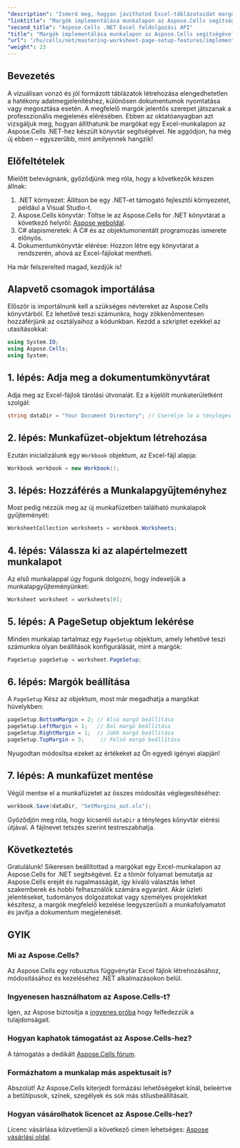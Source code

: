 ```yaml
---
"description": "Ismerd meg, hogyan javíthatod Excel-táblázataidat margók beállításával az Aspose.Cells .NET-hez készült könyvtárában. Ez a lépésről lépésre haladó útmutató leegyszerűsíti a folyamatot, professzionális és kifinomult megjelenést kölcsönözve az adatprezentációdnak."
"linktitle": "Margók implementálása munkalapon az Aspose.Cells segítségével"
"second_title": "Aspose.Cells .NET Excel feldolgozási API"
"title": "Margók implementálása munkalapon az Aspose.Cells segítségével"
"url": "/hu/cells/net/mastering-worksheet-page-setup-features/implement-margins-in-worksheet/"
"weight": 23
---
```


## Bevezetés

A vizuálisan vonzó és jól formázott táblázatok létrehozása elengedhetetlen a hatékony adatmegjelenítéshez, különösen dokumentumok nyomtatása vagy megosztása esetén. A megfelelő margók jelentős szerepet játszanak a professzionális megjelenés elérésében. Ebben az oktatóanyagban azt vizsgáljuk meg, hogyan állíthatunk be margókat egy Excel-munkalapon az Aspose.Cells .NET-hez készült könyvtár segítségével. Ne aggódjon, ha még új ebben – egyszerűbb, mint amilyennek hangzik!

## Előfeltételek

Mielőtt belevágnánk, győződjünk meg róla, hogy a következők készen állnak:

1. .NET környezet: Állítson be egy .NET-et támogató fejlesztői környezetet, például a Visual Studio-t.
2. Aspose.Cells könyvtár: Töltse le az Aspose.Cells for .NET könyvtárat a következő helyről: [Aspose weboldal](https://releases.aspose.com/cells/net/).
3. C# alapismeretek: A C# és az objektumorientált programozás ismerete előnyös.
4. Dokumentumkönyvtár elérése: Hozzon létre egy könyvtárat a rendszerén, ahová az Excel-fájlokat mentheti.

Ha már felszerelted magad, kezdjük is!

## Alapvető csomagok importálása

Először is importálnunk kell a szükséges névtereket az Aspose.Cells könyvtárból. Ez lehetővé teszi számunkra, hogy zökkenőmentesen hozzáférjünk az osztályaihoz a kódunkban. Kezdd a szkriptet ezekkel az utasításokkal:

```csharp
using System.IO;
using Aspose.Cells;
using System;
```

## 1. lépés: Adja meg a dokumentumkönyvtárat

Adja meg az Excel-fájlok tárolási útvonalát. Ez a kijelölt munkaterületként szolgál:

```csharp
string dataDir = "Your Document Directory"; // Cserélje le a tényleges elérési útra
```

## 2. lépés: Munkafüzet-objektum létrehozása

Ezután inicializálunk egy `Workbook` objektum, az Excel-fájl alapja:

```csharp
Workbook workbook = new Workbook();
```

## 3. lépés: Hozzáférés a Munkalapgyűjteményhez

Most pedig nézzük meg az új munkafüzetben található munkalapok gyűjteményét:

```csharp
WorksheetCollection worksheets = workbook.Worksheets;
```

## 4. lépés: Válassza ki az alapértelmezett munkalapot

Az első munkalappal úgy fogunk dolgozni, hogy indexeljük a munkalapgyűjteményünket:

```csharp
Worksheet worksheet = worksheets[0];
```

## 5. lépés: A PageSetup objektum lekérése

Minden munkalap tartalmaz egy `PageSetup` objektum, amely lehetővé teszi számunkra olyan beállítások konfigurálását, mint a margók:

```csharp
PageSetup pageSetup = worksheet.PageSetup;
```

## 6. lépés: Margók beállítása

A `PageSetup` Kész az objektum, most már megadhatja a margókat hüvelykben:

```csharp
pageSetup.BottomMargin = 2; // Alsó margó beállítása
pageSetup.LeftMargin = 1;   // Bal margó beállítása
pageSetup.RightMargin = 1;  // Jobb margó beállítása
pageSetup.TopMargin = 3;     // Felső margó beállítása
```

Nyugodtan módosítsa ezeket az értékeket az Ön egyedi igényei alapján!

## 7. lépés: A munkafüzet mentése

Végül mentse el a munkafüzetet az összes módosítás véglegesítéséhez:

```csharp
workbook.Save(dataDir, "SetMargins_out.xls");
```

Győződjön meg róla, hogy kicseréli `dataDir` a tényleges könyvtár elérési útjával. A fájlnevet tetszés szerint testreszabhatja.

## Következtetés

Gratulálunk! Sikeresen beállítottad a margókat egy Excel-munkalapon az Aspose.Cells for .NET segítségével. Ez a tömör folyamat bemutatja az Aspose.Cells erejét és rugalmasságát, így kiváló választás lehet szakemberek és hobbi felhasználók számára egyaránt. Akár üzleti jelentéseket, tudományos dolgozatokat vagy személyes projekteket készítesz, a margók megfelelő kezelése leegyszerűsíti a munkafolyamatot és javítja a dokumentum megjelenését.

## GYIK

### Mi az Aspose.Cells?  
Az Aspose.Cells egy robusztus függvénytár Excel fájlok létrehozásához, módosításához és kezeléséhez .NET alkalmazásokon belül.

### Ingyenesen használhatom az Aspose.Cells-t?  
Igen, az Aspose biztosítja a [ingyenes próba](https://releases.aspose.com/) hogy felfedezzük a tulajdonságait.

### Hogyan kaphatok támogatást az Aspose.Cells-hez?  
A támogatás a dedikált [Aspose.Cells fórum](https://forum.aspose.com/c/cells/9).

### Formázhatom a munkalap más aspektusait is?  
Abszolút! Az Aspose.Cells kiterjedt formázási lehetőségeket kínál, beleértve a betűtípusok, színek, szegélyek és sok más stílusbeállításait.

### Hogyan vásárolhatok licencet az Aspose.Cells-hez?  
Licenc vásárlása közvetlenül a következő címen lehetséges: [Aspose vásárlási oldal](https://purchase.aspose.com/buy).